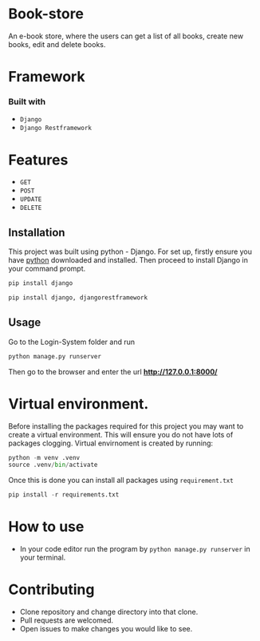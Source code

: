 # Book-store

An e-book store, where the users can get a list of all books, create new books, edit and delete books.

# Framework
### Built with
* `Django `
* `Django Restframework`


# Features
* `GET`
* `POST`
* `UPDATE`
* `DELETE`

## Installation
This project was built using python - Django. For set up, firstly ensure you have [python](https://www.python.org/downloads/) downloaded and installed. Then proceed to install Django in your command prompt.

```bash
pip install django
```

```python
pip install django, djangorestframework
```


## Usage

Go to the Login-System folder and run

```bash
python manage.py runserver
```

Then go to the browser and enter the url **http://127.0.0.1:8000/**



# Virtual environment. 
Before installing the packages required for this project you may want to create a virtual environment. This will ensure you do not have lots of packages clogging. Virtual envirnoment is created by running:
``` python
python -m venv .venv
source .venv/bin/activate
```

Once this is done you can install all packages using `requirement.txt`
```python
pip install -r requirements.txt
```

# How to use
* In your code editor run the program by `python manage.py runserver` in your terminal.
 
# Contributing
* Clone repository and change directory into that clone.
* Pull requests are welcomed.
* Open issues to make changes you would like to see.
